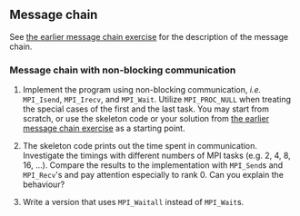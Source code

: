 ## Message chain

See [the earlier message chain exercise](../message-chain) for the description of the message chain.

### Message chain with non-blocking communication

1. Implement the program using non-blocking communication, *i.e.*
   `MPI_Isend`, `MPI_Irecv`, and `MPI_Wait`. Utilize
   `MPI_PROC_NULL` when treating the special cases of
   the first and the last task.
   You may start from scratch, or use the skeleton code or
   your solution from [the earlier message chain exercise](../message-chain)
   as a starting point.

2. The skeleton code prints out the time spent in communication.
   Investigate the timings with different numbers of MPI tasks
   (e.g. 2, 4, 8, 16, ...). Compare the results to the implementation with
   `MPI_Send`s and `MPI_Recv`'s and pay attention
   especially to rank 0. Can you explain the behaviour?

3. Write a version that uses `MPI_Waitall` instead of `MPI_Wait`s.
